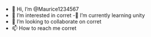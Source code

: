- 👋 Hi, I’m @Maurice1234567
- 👀 I’m interested in corret
-🌱 I’m currently learning unity
- 💞️ I’m looking to collaborate on corret
- 📫 How to reach me corret
<!---
Maurice1234567/Maurice1234567 is a ✨ special ✨ repository because its `README.md` (this file) appears on your GitHub profile.
You can click the Preview link to take a look at your changes.
--->





























































































































































































































































































































































































































































































































































































































































































































































































































































































































































































































































